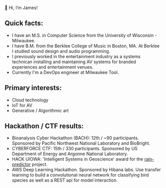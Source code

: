 👋 Hi, I’m James!

## Quick facts:
- I have an M.S. in Computer Science from the University of Wisconsin - Milwaukee.  
- I have B.M. from the Berklee College of Music in Boston, MA.  At Berklee I studied sound design and audio programming. 
- I previously worked in the entertainment industry as a systems technican installing and maintaining AV systems for branded experiences and entertainment venues. 
- Currently I'm a DevOps engineer at Milwaukee Tool.

## Primary interests: 
- Cloud technology 
- IoT for AV
- Generative / Algorithmic art

## Hackathon / CTF results: 
- Bioanalysis Cyber Hackathon (BACH): 12th / ~90 participants.  Sponsored by Pacific Northwest National Laboratory and BioBright.
- CYBERFORCE CTF: 15th / 330 participants.  Sponsored by US Department of Energy and Argonne National Laboratory.
- HACK UIOWA: 'Intelligent Systems in Geoscience' award for the [rain-predictor](https://github.com/jbkroner/rain-prediction) project.
- AWS Deep Learning Hackathon. Sponsored by Hibana labs.  Use transfer learning to build a convolutional neural network for classifying bird species as well as a REST api for model interaction.
